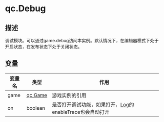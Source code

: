 # qc.Debug

## 描述
调试模块。可以通过game.debug访问本实例。默认情况下，在编辑器模式下处于开启状态，在发布状态下处于关闭状态。

## 变量
| 变量名 | 类型 | 作用 |
| ------------- |-------------|-------------|
| game | [qc.Game](../game/README.md) | 游戏实例的引用 |
| on | boolean | 是否打开调试功能，如果打开，[Log](../log/README.md)的enableTrace也会自动打开 |
